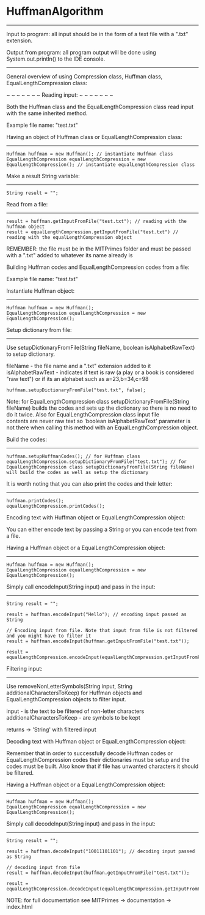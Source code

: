 # HuffmanAlgorithm
___________________________________

Input to program: all input should be in the form of a text file with a ".txt" extension. 

Output from program: all program output will be done using System.out.println() to the IDE console.
____________________________________

General overview of using Compression class, Huffman class, EqualLengthCompression class:

~ ~ ~ ~ ~ ~ ~
Reading input:
~ ~ ~ ~ ~ ~ ~

Both the Huffman class and the EqualLengthCompression class read input with the same inherited method.

Example file name: "test.txt"

Having an object of Huffman class or EqualLengthCompression class:
__________________________________________________________________

	Huffman huffman = new Huffman(); // instantiate Huffman class
	EqualLengthCompression equalLengthCompression = new EqualLengthCompression(); // instantiate equalLengthCompression class

Make a result String variable:
______________________________

	String result = "";

Read from a file:
_________________

	result = huffman.getInputFromFile("test.txt"); // reading with the huffman object
	result = equalLengthCompression.getInputFromFile("test.txt") // reading with the equalLengthCompression object

REMEMBER: the file must be in the MITPrimes folder and must be passed with a ".txt" added to whatever its name already is

Building Huffman codes and EqualLengthCompression codes from a file:

Example file name: "test.txt"

Instantiate Huffman object:
___________________________

	Huffman huffman = new Huffman();
	EqualLengthCompression equalLengthCompression = new EqualLengthCompression();

Setup dictionary from file:
___________________________

Use setupDictionaryFromFile(String fileName, boolean isAlphabetRawText) to setup dictionary.

fileName - the file name and a ".txt" extension added to it
isAlphabetRawText - indicates if text is raw (a play or a book is considered "raw text") or if its an alphabet such as a=23,b=34,c=98

	huffman.setupDictionaryFromFile("test.txt", false);

Note: for EqualLengthCompression class setupDictionaryFromFile(String fileName) builds the codes and
      sets up the dictionary so there is no need to do it twice. Also for EqualLengthCompression class input file	
      contents are never raw text so 'boolean isAlphabetRawText' parameter is not there when calling this method 
      with an EqualLengthCompression object.


Build the codes:
________________

	huffman.setupHuffmanCodes(); // for Huffman class
	equalLengthCompression.setupDictionaryFromFile("test.txt"); // for EqualLengthCompression class setupDictionaryFromFile(String fileName) will build the codes as well as setup the dictionary

It is worth noting that you can also print the codes and their letter:
______________________________________________________________________

	huffman.printCodes();
	equalLengthCompression.printCodes();

Encoding text with Huffman object or EqualLengthCompression object:

You can either encode text by passing a String or you can encode text from a file.

Having a Huffman object or a EqualLengthCompression object:
___________________________________________________________

	Huffman huffman = new Huffman();
	EqualLengthCompression equalLengthCompression = new EqualLengthCompression();

Simply call encodeInput(String input) and pass in the input:
____________________________________________________________

	String result = "";

	result = huffman.encodeInput("Hello"); // encoding input passed as String
	
	// Encoding input from file. Note that input from file is not filtered and you might have to filter it
	result = huffman.encodeInput(huffman.getInputFromFile("test.txt")); 	

	result = equalLengthCompression.encodeInput(equalLengthCompression.getInputFromFile("test.txt"));

Filtering input:
________________

Use removeNonLetterSymbols(String input, String additionalCharactersToKeep) for Huffman objects and EqualLengthCompression objects
to filter input.

input - is the text to be filtered of non-letter characters
additionalCharactersToKeep - are symbols to be kept

returns -> 'String' with filtered input

Decoding text with Huffman object or EqualLengthCompression object:

Remember that in order to successfully decode Huffman codes or EqualLengthCompression codes
their dictionaries must be setup and the codes must be built. Also know that if file has
unwanted characters it should be filtered.

Having a Huffman object or a EqualLengthCompression object:
___________________________________________________________

	Huffman huffman = new Huffman();
	EqualLengthCompression equalLengthCompression = new EqualLengthCompression();

Simply call decodeInput(String input) and pass in the input:
____________________________________________________________

	String result = "";

	result = huffman.decodeInput("10011101101"); // decoding input passed as String
	
	// decoding input from file
	result = huffman.decodeInput(huffman.getInputFromFile("test.txt")); 	

	result = equalLengthCompression.decodeInput(equalLengthCompression.getInputFromFile("test.txt"));

NOTE: for full documentation see MITPrimes -> documentation -> index.html
